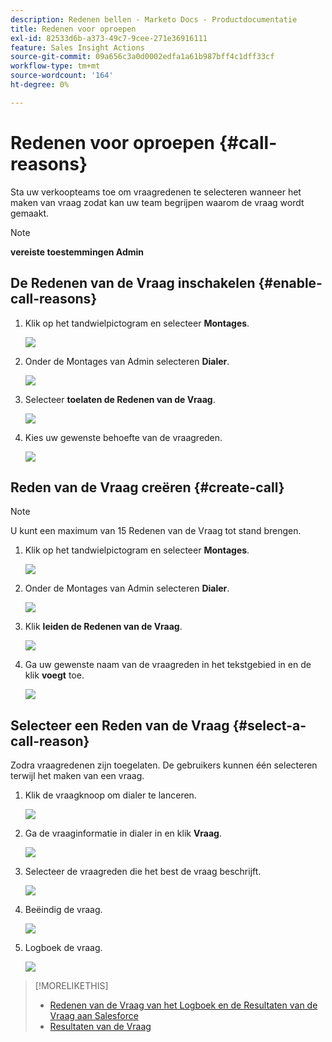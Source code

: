 ```yaml
---
description: Redenen bellen - Marketo Docs - Productdocumentatie
title: Redenen voor oproepen
exl-id: 82533d6b-a373-49c7-9cee-271e36916111
feature: Sales Insight Actions
source-git-commit: 09a656c3a0d0002edfa1a61b987bff4c1dff33cf
workflow-type: tm+mt
source-wordcount: '164'
ht-degree: 0%

---
```


# Redenen voor oproepen {#call-reasons}

Sta uw verkoopteams toe om vraagredenen te selecteren wanneer het maken van vraag zodat kan uw team begrijpen waarom de vraag wordt gemaakt.

>[!NOTE]
>
>**vereiste toestemmingen Admin**

## De Redenen van de Vraag inschakelen {#enable-call-reasons}

1. Klik op het tandwielpictogram en selecteer **Montages**.

   ![](assets/call-reasons-1.png)

1. Onder de Montages van Admin selecteren **Dialer**.

   ![](assets/call-reasons-2.png)

1. Selecteer **toelaten de Redenen van de Vraag**.

   ![](assets/call-reasons-3.png)

1. Kies uw gewenste behoefte van de vraagreden.

   ![](assets/call-reasons-4.png)

## Reden van de Vraag creëren {#create-call}

>[!NOTE]
>
>U kunt een maximum van 15 Redenen van de Vraag tot stand brengen.

1. Klik op het tandwielpictogram en selecteer **Montages**.

   ![](assets/call-reasons-5.png)

1. Onder de Montages van Admin selecteren **Dialer**.

   ![](assets/call-reasons-6.png)

1. Klik **leiden de Redenen van de Vraag**.

   ![](assets/call-reasons-7.png)

1. Ga uw gewenste naam van de vraagreden in het tekstgebied in en de klik **voegt** toe.

   ![](assets/call-reasons-8.png)

## Selecteer een Reden van de Vraag {#select-a-call-reason}

Zodra vraagredenen zijn toegelaten. De gebruikers kunnen één selecteren terwijl het maken van een vraag.

1. Klik de vraagknoop om dialer te lanceren.

   ![](assets/call-reasons-9.png)

1. Ga de vraaginformatie in dialer in en klik **Vraag**.

   ![](assets/call-reasons-10.png)

1. Selecteer de vraagreden die het best de vraag beschrijft.

   ![](assets/call-reasons-11.png)

1. Beëindig de vraag.

   ![](assets/call-reasons-12.png)

1. Logboek de vraag.

   ![](assets/call-reasons-13.png)

>[!MORELIKETHIS]
>
>* [ Redenen van de Vraag van het Logboek en de Resultaten van de Vraag aan Salesforce ](/help/marketo/product-docs/marketo-sales-insight/actions/phone/log-call-reasons-and-call-outcomes-to-salesforce.md)
>* [ Resultaten van de Vraag ](/help/marketo/product-docs/marketo-sales-insight/actions/phone/call-outcomes.md)
